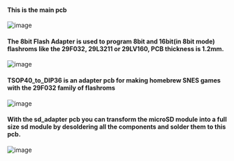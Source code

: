 #### This is the main pcb
   
![image](https://dl.dropboxusercontent.com/s/ta7pjoxn9kirtan/v17pcb.png?dl=1)    

#### The 8bit Flash Adapter is used to program 8bit and 16bit(in 8bit mode) flashroms like the 29F032, 29L3211 or 29LV160, PCB thickness is 1.2mm.   
   
![image](https://dl.dropboxusercontent.com/s/jk2xmjy5bp4jfms/flash_adapter.png?dl=1)    

#### TSOP40_to_DIP36 is an adapter pcb for making homebrew SNES games with the 29F032 family of flashroms   

![image](https://dl.dropboxusercontent.com/s/lfyts5puzsub1be/TSOP40_to_DIP36.gif?dl=1)  

#### With the sd_adapter pcb you can transform the microSD module into a full size sd module by desoldering all the components and solder them to this pcb.    

![image](https://dl.dropboxusercontent.com/s/jcse9iaxm3bbuu6/sd_adapter.pngg?dl=1)    


